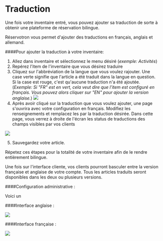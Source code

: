 # Traduction


Une fois votre inventaire entré, vous pouvez ajouter sa traduction de sorte à obtenir une plateforme de réservation bilingue. 

Réservotron vous permet d'ajouter des traductions en français, anglais et allemand.

####Pour ajouter la traduction à votre inventaire:
1. Allez dans inventaire et sélectionnez le menu désiré (*exemple: Activités*)
2. Repérez l'item de l'inventaire que vous désirez traduire
3. Cliquez sur l'abbréviation de la langue que vous voulez rajouter. Une case verte signifie que l'article a été traduit dans la langue en question. Si la case est rouge, c'est qu'aucune traduction n'a été ajoutée. (*Exemple: Si "FR" est en vert, cela veut dire que l'item est configuré en français. Vous pouvez alors cliquer sur "EN" pour ajouter la version anglaise.*) ![](https://www.evernote.com/l/AIYjMAFszGJIsYAuK925uIOS2uCDNfPPMUoB/image.png)
4. Après avoir cliqué sur la traduction que vous voulez ajouter, une page s'ouvrira avec votre configuration en français. Modifiez les renseignements et remplacez les par la traduction désirée. Dans cette page, vous verrez à droite de l'écran les status de traductions des champs visibles par vos clients


![](https://www.evernote.com/l/AIYa01CmRh5Hg4taBfAM0r9Mn7UAjx8hg54B/image.png)



5. Sauvegardez votre article.

Répetez ces étapes pour la totalité de votre inventaire afin de le rendre entièrement bilingue.

Une fois sur l'interface cliente, vos clients pourront basculer entre la version française et anglaise de votre compte. Tous les articles traduits seront disponibles dans les deux ou plusieurs versions.

####Configuration administrative :

Voici un 

####Interface anglaise :

![](https://api.monosnap.com/rpc/file/download?id=NqOCozNhRvyXslvyzzU0VXeGta3i7t)

####Interface française :

![](https://api.monosnap.com/rpc/file/download?id=QmLQq3W78xghAHY9oi4X9oLFtFi02Y)